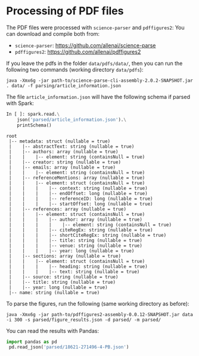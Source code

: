 # Processing of PDF files

The PDF files were processed with `science-parser` and `pdffigures2`: You can download and compile both from:
- `science-parser`: https://github.com/allenai/science-parse
- `pdffigures2`: https://github.com/allenai/pdffigures2

If you leave the pdfs in the folder `data/pdfs/data/`, then you can run the following two commands (working directory `data/pdfs`):

```
java -Xmx6g -jar path-to/science-parse-cli-assembly-2.0.2-SNAPSHOT.jar . data/ -f parsing/article_information.json
```

The file `article_information.json` will have the following schema if parsed with Spark:

```python
In [ ]: spark.read.\
    json('parsed/article_information.json').\
    printSchema()
```

```
root
 |-- metadata: struct (nullable = true)
 |    |-- abstractText: string (nullable = true)
 |    |-- authors: array (nullable = true)
 |    |    |-- element: string (containsNull = true)
 |    |-- creator: string (nullable = true)
 |    |-- emails: array (nullable = true)
 |    |    |-- element: string (containsNull = true)
 |    |-- referenceMentions: array (nullable = true)
 |    |    |-- element: struct (containsNull = true)
 |    |    |    |-- context: string (nullable = true)
 |    |    |    |-- endOffset: long (nullable = true)
 |    |    |    |-- referenceID: long (nullable = true)
 |    |    |    |-- startOffset: long (nullable = true)
 |    |-- references: array (nullable = true)
 |    |    |-- element: struct (containsNull = true)
 |    |    |    |-- author: array (nullable = true)
 |    |    |    |    |-- element: string (containsNull = true)
 |    |    |    |-- citeRegEx: string (nullable = true)
 |    |    |    |-- shortCiteRegEx: string (nullable = true)
 |    |    |    |-- title: string (nullable = true)
 |    |    |    |-- venue: string (nullable = true)
 |    |    |    |-- year: long (nullable = true)
 |    |-- sections: array (nullable = true)
 |    |    |-- element: struct (containsNull = true)
 |    |    |    |-- heading: string (nullable = true)
 |    |    |    |-- text: string (nullable = true)
 |    |-- source: string (nullable = true)
 |    |-- title: string (nullable = true)
 |    |-- year: long (nullable = true)
 |-- name: string (nullable = true)

```

To parse the figures, run the following (same working directory as before):

```
java -Xmx6g -jar path-to/pdffigures2-assembly-0.0.12-SNAPSHOT.jar data -i 300 -s parsed/figure_results.json -d parsed/ -m parsed/
```

You can read the results with Pandas:
```python
import pandas as pd
 pd.read_json('parsed/18621-271496-4-PB.json')
```
